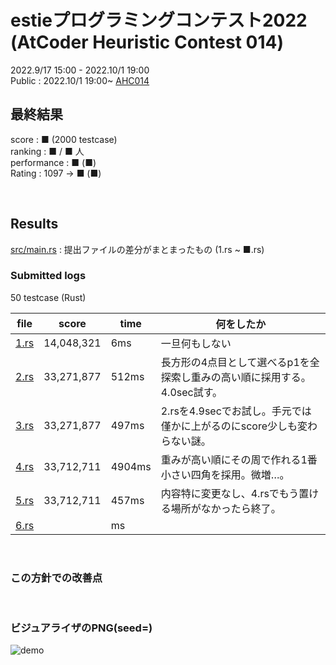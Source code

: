 # estieプログラミングコンテスト2022 (AtCoder Heuristic Contest 014)

2022.9/17 15:00 - 2022.10/1 19:00  
Public : 2022.10/1 19:00~
[AHC014](https://atcoder.jp/contests/ahc014/tasks/ahc014_a)  


## 最終結果
score : ■ (2000 testcase)  
ranking : ■ / ■ 人  
performance : ■ (■)  
Rating : 1097 -> ■ (■)

<br>

## Results
[src/main.rs](src/main.rs) : 提出ファイルの差分がまとまったもの (1.rs ~ ■.rs)

### Submitted logs
50 testcase (Rust)

| file | score | time | 何をしたか |
| ---- | ---- | ---- | ---- |
| [1.rs](src/bin/1.rs) | 14,048,321 | 6ms | 一旦何もしない |
| [2.rs](src/bin/2.rs) | 33,271,877 | 512ms | 長方形の4点目として選べるp1を全探索し重みの高い順に採用する。4.0sec試す。 |
| [3.rs](src/bin/3.rs) | 33,271,877 | 497ms | 2.rsを4.9secでお試し。手元では僅かに上がるのにscore少しも変わらない謎。 |
| [4.rs](src/bin/4.rs) | 33,712,711 | 4904ms | 重みが高い順にその周で作れる1番小さい四角を採用。微増…。 |
| [5.rs](src/bin/5.rs) | 33,712,711 | 457ms | 内容特に変更なし、4.rsでもう置ける場所がなかったら終了。 |
| [6.rs](src/bin/6.rs) |  | ms |  |


<br>

### この方針での改善点


<br>

### ビジュアライザのPNG(seed=)
![demo](vis.png)  
